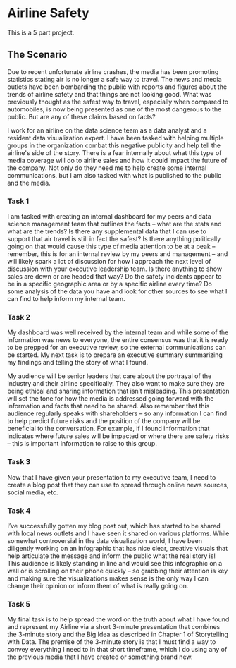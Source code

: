 # Airline Safety
This is a 5 part project.

## The Scenario
Due to recent unfortunate airline crashes, the media has been promoting statistics stating air is no longer a safe way to travel. The news and media outlets have been bombarding the public with reports and figures about the trends of airline safety and that things are not looking good. What was previously thought as the safest way to travel, especially when compared to automobiles, is now being presented as one of the most dangerous to the public. But are any of these claims based on facts?

I work for an airline on the data science team as a data analyst and a resident data visualization expert. I have been tasked with helping multiple groups in the organization combat this negative publicity and help tell the airline's side of the story. There is a fear internally about what this type of media coverage will do to airline sales and how it could impact the future of the company. Not only do they need me to help create some internal communications, but I am also tasked with what is published to the public and the media.

### Task 1
I am tasked with creating an internal dashboard for my peers and data science management team that outlines the facts – what are the stats and what are the trends? Is there any supplemental data that I can use to support that air travel is still in fact the safest? Is there anything politically going on that would cause this type of media attention to be at a peak – remember, this is for an internal review by my peers and management – and will likely spark a lot of discussion for how I approach the next level of discussion with your executive leadership team. Is there anything to show sales are down or are headed that way? Do the safety incidents appear to be in a specific geographic area or by a specific airline every time? Do some analysis of the data you have and look for other sources to see what I can find to help inform my internal team.

### Task 2
My dashboard was well received by the internal team and while some of the information was news to everyone, the entire consensus was that it is ready to be prepped for an executive review, so the external communications can be started. My next task is to prepare an executive summary summarizing my findings and telling the story of what I found.

My audience will be senior leaders that care about the portrayal of the industry and their airline specifically. They also want to make sure they are being ethical and sharing information that isn’t misleading. This presentation will set the tone for how the media is addressed going forward with the information and facts that need to be shared. Also remember that this audience regularly speaks with shareholders – so any information I can find to help predict future risks and the position of the company will be beneficial to the conversation. For example, if I found information that indicates where future sales will be impacted or where there are safety risks – this is important information to raise to this group.

### Task 3
Now that I have given your presentation to my executive team, I need to create a blog post that they can use to spread through online news sources, social media, etc.

### Task 4
I’ve successfully gotten my blog post out, which has started to be shared with local news outlets and I have seen it shared on various platforms. While somewhat controversial in the data visualization world, I have been diligently working on an infographic that has nice clear, creative visuals that help articulate the message and inform the public what the real story is! This audience is likely standing in line and would see this infographic on a wall or is scrolling on their phone quickly – so grabbing their attention is key and making sure the visualizations makes sense is the only way I can change their opinion or inform them of what is really going on.

### Task 5
My final task is to help spread the word on the truth about what I have found and represent my Airline via a short 3-minute presentation that combines the 3-minute story and the Big Idea as described in Chapter 1 of Storytelling with Data.  The premise of the 3-minute story is that I must find a way to convey everything I need to in that short timeframe, which I do using any of the previous media that I have created or something brand new.
